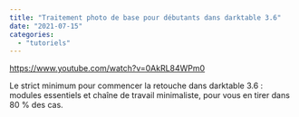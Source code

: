 ```yaml
---
title: "Traitement photo de base pour débutants dans darktable 3.6"
date: "2021-07-15"
categories: 
  - "tutoriels"
---
```


https://www.youtube.com/watch?v=0AkRL84WPm0

Le strict minimum pour commencer la retouche dans darktable 3.6 : modules essentiels et chaîne de travail minimaliste, pour vous en tirer dans 80 % des cas.
